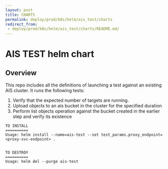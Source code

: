 ```yaml
---
layout: post
title: CHARTS
permalink: deploy/prod/k8s/helm/ais_test/charts
redirect_from:
 - deploy/prod/k8s/helm/ais_test/charts/README.md/
---
```


# AIS TEST helm chart

## Overview

This repo includes all the definitions of launching a test against an existing AIS cluster.
It runs the following tests:
  1. Verify that the expected number of targets are running.
  2. Upload objects to an ais bucket in the cluster for the specified duration
  3. Perform list objects operation against the bucket created in the earlier step and verify its existence


```
TO INSTALL
==========
Usage: helm install --name=ais-test --set test_params.proxy_endpoint=<proxy-svc-endpoint> .


TO DESTROY
==========
Usage: helm del --purge ais-test
```
